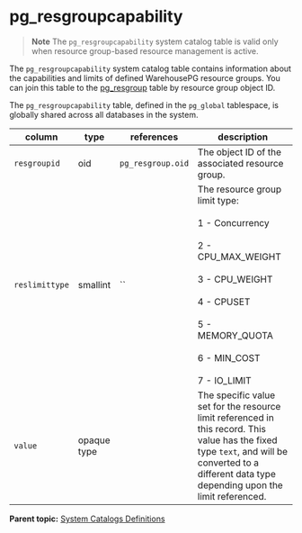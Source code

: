 # pg_resgroupcapability 

> **Note** The `pg_resgroupcapability` system catalog table is valid only when resource group-based resource management is active.

The `pg_resgroupcapability` system catalog table contains information about the capabilities and limits of defined WarehousePG resource groups. You can join this table to the [pg\_resgroup](pg_resgroup.html) table by resource group object ID.

The `pg_resgroupcapability` table, defined in the `pg_global` tablespace, is globally shared across all databases in the system.

|column|type|references|description|
|------|----|----------|-----------|
|`resgroupid`|oid|`pg_resgroup.oid`|The object ID of the associated resource group.|
|`reslimittype`|smallint|``|The resource group limit type:<br/><br/>1 - Concurrency<br/><br/>2 - CPU_MAX_WEIGHT<br/><br/>3 - CPU_WEIGHT<br/><br/>4 - CPUSET<br/><br/>5 - MEMORY_QUOTA<br/><br/>6 - MIN_COST<br/><br/>7 - IO_LIMIT|
|`value`|opaque type| |The specific value set for the resource limit referenced in this record. This value has the fixed type `text`, and will be converted to a different data type depending upon the limit referenced.|

**Parent topic:** [System Catalogs Definitions](../system_catalogs/catalog_ref-html.html)

